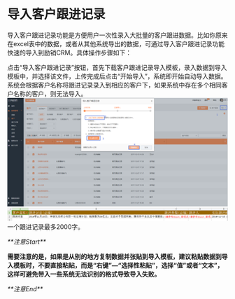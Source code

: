 # 导入客户跟进记录

导入客户跟进记录功能是方便用户一次性录入大批量的客户跟进数据。比如你原来在excel表中的数据，或者从其他系统导出的数据，可通过导入客户跟进记录功能快速的导入到励销CRM。具体操作步骤如下：

点击“导入客户跟进记录”按钮，首先下载客户跟进记录导入模板，录入数据到导入模板中，并选择该文件，上传完成后点击“开始导入”，系统即开始自动导入数据。系统会根据客户名称将跟进记录录入到相应的客户下，如果系统中存在多个相同客户名称的客户，则无法导入。![](/assets/lix导入客户跟进记录.png)![](/assets/客户跟进记录导入2.png)一个跟进记录最多2000字。

_\*\*注意Start\*\*_

**需要注意的是，如果是从别的地方复制数据并张贴到导入模板，建议粘贴数据到导入模板时，不要直接粘贴，而是“右键”—“选择性粘贴”，选择“值”或者“文本”，这样可避免带入一些系统无法识别的格式导致导入失败。**

_\*\*注意End\*\*_

